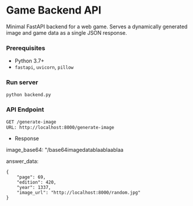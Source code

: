 # Game Backend API

Minimal FastAPI backend for a web game. Serves a dynamically generated image and game data as a single JSON response.

### Prerequisites

* Python 3.7+
* `fastapi`, `uvicorn`, `pillow`

### Run server
```bash
python backend.py
```

### API Endpoint
```bash
GET /generate-image
URL: http://localhost:8000/generate-image
```

* Response

image_base64: "/base64imagedatablaablaablaa

answer_data:
```J́SON
{
    "page": 69,
    "edition": 420,
    "year": 1337,
    "image_url": "http://localhost:8000/random.jpg"
}
```
